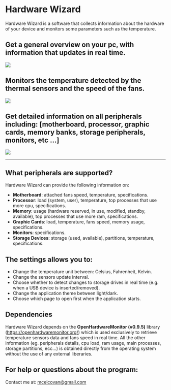 # Hardware Wizard
Hardware Wizard is a software that collects information about the hardware of your device and monitors some parameters such as the temperature.

## Get a general overview on your pc, with information that updates in real time.
<img src="https://www.mariusbinary.altervista.org/assets/hardware_wizard/docs/prev1.png" />

## Monitors the temperature detected by the thermal sensors and the speed of the fans.
<img src="https://www.mariusbinary.altervista.org/assets/hardware_wizard/docs/prev5.png" />

## Get detailed information on all peripherals including: [motherboard, processor, graphic cards, memory banks, storage peripherals, monitors, etc ...]
<img src="https://www.mariusbinary.altervista.org/assets/hardware_wizard/docs/prev2.png" />

---

## What peripherals are supported?
Hardware Wizard can provide the following information on:
- **Motherboard**: attached fans speed, temperature, specifications.
- **Processor**: load (system, user), temperature, top processes that use more cpu, specifications.
- **Memory**: usage (hardware reserved, in use, modified, standby, available), top processes that use more ram, specifications.
- **Graphic Cards**: load, temperature, fans speed, memory usage, specifications.
- **Monitors**: specifications.
- **Storage Devices**: storage (used, available), partitions, temperature, specifications.

## The settings allows you to:
- Change the temperature unit between: Celsius, Fahrenheit, Kelvin.
- Change the sensors update interval.
- Choose whether to detect changes to storage drives in real time (e.g. when a USB device is inserted/removed).
- Change the application theme between light/dark.
- Choose which page to open first when the application starts.

## Dependencies
Hardware Wizard depends on the **OpenHardwareMonitor (v0.9.5)** library (https://openhardwaremonitor.org/) which is used exclusively to retrieve temperature sensors data and fans speed in real time. All the other information (eg. peripherals details, cpu load, ram usage, main processes, storage partitions, ecc...) is obtained directly from the operating system without the use of any external liberaries.

## For help or questions about the program:
Contact me at: mcelcovan@gmail.com
